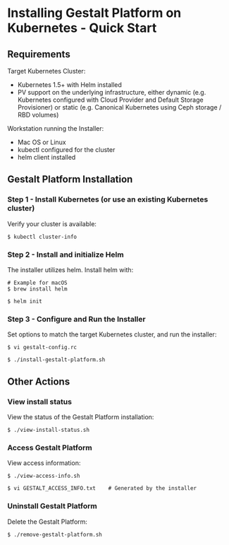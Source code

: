 # Installing Gestalt Platform on Kubernetes - Quick Start

## Requirements

Target Kubernetes Cluster:
* Kubernetes 1.5+ with Helm installed
* PV support on the underlying infrastructure, either dynamic (e.g. Kubernetes configured with Cloud Provider and Default Storage Provisioner) or static (e.g. Canonical Kubernetes using Ceph storage / RBD volumes)

Workstation running the Installer:
* Mac OS or Linux
* kubectl configured for the cluster
* helm client installed

## Gestalt Platform Installation

### Step 1 - Install Kubernetes (or use an existing Kubernetes cluster)

Verify your cluster is available:
```
$ kubectl cluster-info
```


### Step 2 - Install and initialize Helm
The installer utilizes helm.  Install helm with:
```
# Example for macOS
$ brew install helm

$ helm init
```

### Step 3 - Configure and Run the Installer
Set options to match the target Kubernetes cluster, and run the installer:
```
$ vi gestalt-config.rc

$ ./install-gestalt-platform.sh
```

## Other Actions
### View install status
View the status of the Gestalt Platform installation:
```
$ ./view-install-status.sh
```

### Access Gestalt Platform
View access information:
```
$ ./view-access-info.sh

$ vi GESTALT_ACCESS_INFO.txt    # Generated by the installer
```

### Uninstall Gestalt Platform
Delete the Gestalt Platform:
```
$ ./remove-gestalt-platform.sh
```
